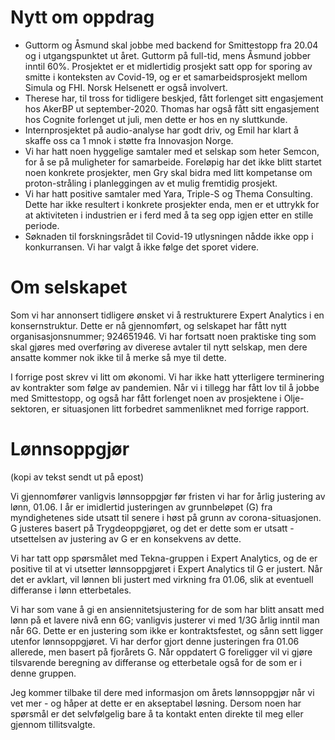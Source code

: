 # Nytt om oppdrag

* Guttorm og Åsmund skal jobbe med backend for Smittestopp fra 20.04 og i utgangspunktet ut året. Guttorm på full-tid, mens Åsmund jobber inntil 60%. Prosjektet er et midlertidig prosjekt satt opp for sporing av smitte i konteksten av Covid-19, og er et samarbeidsprosjekt mellom Simula og FHI. Norsk Helsenett er også involvert.
* Therese har, til tross for tidligere beskjed, fått forlenget sitt engasjement hos AkerBP ut september-2020. Thomas har også fått sitt engasjement hos Cognite forlenget ut juli, men dette er hos en ny sluttkunde.
* Internprosjektet på audio-analyse har godt driv, og Emil har klart å skaffe oss ca 1 mnok i støtte fra Innovasjon Norge.
* Vi har hatt noen hyggelige samtaler med et selskap som heter Semcon, for å se på muligheter for samarbeide. Foreløpig har det ikke blitt startet noen konkrete prosjekter, men Gry skal bidra med litt kompetanse om proton-stråling i planleggingen av et mulig fremtidig prosjekt.
* Vi har hatt positive samtaler med Yara, Triple-S og Thema Consulting. Dette har ikke resultert i konkrete prosjekter enda, men er et uttrykk for at aktiviteten i industrien er i ferd med å ta seg opp igjen etter en stille periode.
* Søknaden til forskningsrådet til Covid-19 utlysningen nådde ikke opp i konkurransen. Vi har valgt å ikke følge det sporet videre.

# Om selskapet

Som vi har annonsert tidligere ønsket vi å restrukturere Expert Analytics i en konsernstruktur. Dette er nå gjennomført, og selskapet har fått nytt organisasjonsnummer; 924651946. Vi har fortsatt noen praktiske ting som skal gjøres med overføring av diverese avtaler til nytt selskap, men dere ansatte kommer nok ikke til å merke så mye til dette.

I forrige post skrev vi litt om økonomi. Vi har ikke hatt ytterligere terminering av kontrakter som følge av pandemien. Når vi i tillegg har fått lov til å jobbe med Smittestopp, og også har fått forlenget noen av prosjektene i Olje-sektoren, er situasjonen litt forbedret sammenliknet med forrige rapport.

# Lønnsoppgjør

(kopi av tekst sendt ut på epost)

Vi gjennomfører vanligvis lønnsoppgjør før fristen vi har for årlig justering av lønn, 01.06. I år er imidlertid justeringen av grunnbeløpet (G) fra myndighetenes side utsatt til senere i høst på grunn av corona-situasjonen. G justeres basert på Trygdeoppgjøret, og det er dette som er utsatt - utsettelsen av justering av G er en konsekvens av dette.

Vi har tatt opp spørsmålet med Tekna-gruppen i Expert Analytics, og de er positive til at vi utsetter lønnsoppgjøret i Expert Analytics til G er justert. Når det er avklart, vil lønnen bli justert med virkning fra 01.06, slik at eventuell differanse i lønn etterbetales.

Vi har som vane å gi en ansiennitetsjustering for de som har blitt ansatt med lønn på et lavere nivå enn 6G; vanligvis justerer vi med 1/3G årlig inntil man når 6G. Dette er en justering som ikke er kontraktsfestet, og sånn sett ligger utenfor lønnsoppgjøret. Vi har derfor gjort denne justeringen fra 01.06 allerede, men basert på fjorårets G. Når oppdatert G foreligger vil vi gjøre tilsvarende beregning av differanse og etterbetale også for de som er i denne gruppen.

Jeg kommer tilbake til dere med informasjon om årets lønnsoppgjør når vi vet mer - og håper at dette er en akseptabel løsning. Dersom noen har spørsmål er det selvfølgelig bare å ta kontakt enten direkte til meg eller gjennom tillitsvalgte.
